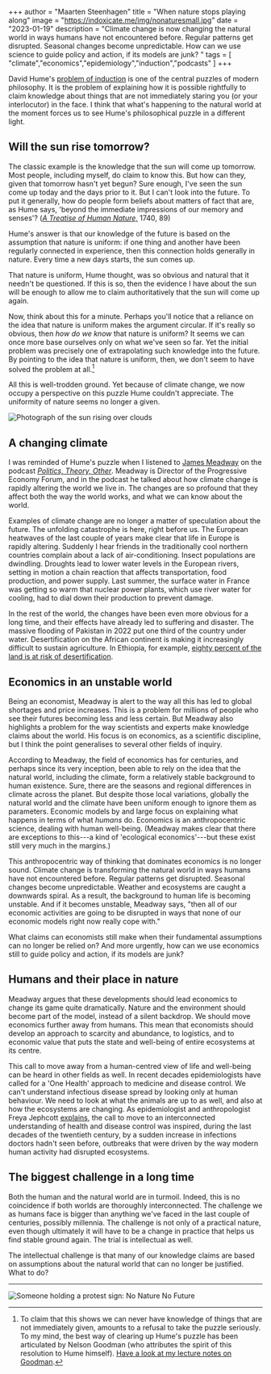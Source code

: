 +++
author = "Maarten Steenhagen"
title = "When nature stops playing along"
image = "https://indoxicate.me/img/nonaturesmall.jpg"
date = "2023-01-19"
description = "Climate change is now changing the natural world in ways humans have not encountered before. Regular patterns get disrupted. Seasonal changes become unpredictable. How can we use science to guide policy and action, if its models are junk? "
tags = [
    "climate","economics","epidemiology","induction","podcasts"
]
+++


David Hume's [problem of induction](https://philpeople.org/public_cache/file?content_type=application%2Fpdf&key=KbNzTYnLvYFQbT2YXjz5Qcnz) is one of the central puzzles of modern philosophy. It is the problem of explaining how it is possible rightfully to claim knowledge about things that are not immediately staring you (or your interlocutor) in the face. I think that what's happening to the natural world at the moment forces us to see Hume's philosophical puzzle in a different light. 

## Will the sun rise tomorrow? 

The classic example is the knowledge that the sun will come up tomorrow. Most people, including myself, do claim to know this. But how can they, given that tomorrow hasn't yet begun? Sure enough, I've seen the sun come up today and the days prior to it. But I can't look into the future. To put it generally, how do people form beliefs about matters of fact that are, as Hume says, 'beyond the immediate impressions of our memory and senses'? (_[A Treatise of Human Nature,](https://davidhume.org/texts/t/full)_ 1740, 89) 

Hume's answer is that our knowledge of the future is based on the assumption that nature is uniform: if one thing and another have been regularly connected in experience, then this connection holds generally in nature. Every time a new days starts, the sun comes up. 

That nature is uniform, Hume thought, was so obvious and natural that it needn't be questioned. If this is so, then the evidence I have about the sun will be enough to allow me to claim authoritatively that the sun will come up again. 

Now, think about this for a minute. Perhaps you'll notice that a reliance on the idea that nature is uniform makes the argument circular. If it's really so obvious, then _how do we know_ that nature is uniform? It seems we can once more base ourselves only on what we've seen so far. Yet the initial problem was precisely one of extrapolating such knowledge into the future. By pointing to the idea that nature is uniform, then, we don't seem to have solved the problem at all.[^1] 

All this is well-trodden ground. Yet because of climate change, we now occupy a perspective on this puzzle Hume couldn't appreciate. The uniformity of nature seems no longer a given.

![Photograph of the sun rising over clouds](../img/sun.jpg)


## A changing climate

I was reminded of Hume's puzzle when I listened to [James Meadway](https://twitter.com/meadwaj) on the podcast _[Politics, Theory, Other](https://soundcloud.com/poltheoryother/2023-crisis-is-the-new-normal-w-james-meadway)_. Meadway is Director of the Progressive Economy Forum, and in the podcast he talked about how climate change is rapidly altering the world we live in. The changes are so profound that they affect both the way the world works, and what we can know about the world.

Examples of climate change are no longer a matter of speculation about the future. The unfolding catastrophe is here, right before us. The European heatwaves of the last couple of years make clear that life in Europe is rapidly altering. Suddenly I hear friends in the traditionally cool northern countries complain about a lack of air-conditioning. Insect populations are dwindling. Droughts lead to lower water levels in the European rivers, setting in motion a chain reaction that affects transportation, food production, and power supply. Last summer, the surface water in France was getting so warm that nuclear power plants, which use river water for cooling, had to dial down their production to prevent damage.

In the rest of the world, the changes have been even more obvious for a long time, and their effects have already led to suffering and  disaster. The massive flooding of Pakistan in 2022 put one third of the country under water. Desertification on the African continent is making it increasingly  difficult to sustain agriculture. In Ethiopia, for example, [eighty percent of the land is at risk of desertification](https://borgenproject.org/where-is-desertification-happening/).      

## Economics in an unstable world

Being an economist, Meadway is alert to the way all this has led to global shortages and price increases. This is a problem for millions of people who see their futures becoming less and less certain. But Meadway also highlights a problem for the way scientists and experts make knowledge claims about the world. His focus is on economics, as a scientific discipline, but I think the point generalises to several other fields of inquiry. 

According to Meadway, the field of economics has for centuries, and perhaps since its very inception, been able to rely on the idea that the natural world, including the climate, form a relatively stable background to human existence. Sure, there are the seasons and regional differences in climate across the planet. But despite those local variations, globally the natural world and the climate have been uniform enough to ignore them as parameters. Economic models by and large focus on explaining what happens in terms of what _humans_ do. Economics is an anthropocentric science, dealing with human well-being. (Meadway makes clear that there are exceptions to this---a kind of 'ecological economics'---but these exist still very much in the margins.)

This anthropocentric way of thinking that dominates economics is no longer sound. Climate change is transforming the natural world in ways humans have not encountered before. Regular patterns get disrupted. Seasonal changes become unpredictable. Weather and ecosystems are caught a downwards spiral. As a result, the background to human life is becoming unstable. And if it becomes unstable, Meadway says, "then all of our economic activities are going to be disrupted in ways that none of our economic models right now really cope with." 

What claims can economists still make when their fundamental assumptions can no longer be relied on? And more urgently, how can we use economics still to guide policy and action, if its models are junk? 

## Humans and their place in nature

Meadway argues that these developments should lead economics to change its game quite dramatically. Nature and the environment should become part of the model, instead of a silent backdrop. We should move economics further away from humans. This mean that economists should develop an approach to scarcity and abundance, to logistics, and to economic value that puts the state and well-being of entire ecosystems at its centre. 

This call to move away from a human-centred view of life and well-being can be heard in other fields as well. In recent decades epidemiologists have called for a 'One Health' approach to medicine and disease control. We can't understand infectious disease spread by looking only at human behaviour. We need to look at what the animals are up to as well, and also at how the ecosystems are changing. As epidemiologist and anthropologist Freya Jephcott [explains](https://youtu.be/hk3TVwCvlQk?t=705), the call to move to an interconnected understanding of health and disease control was inspired, during the last decades of the twentieth century, by a sudden increase in infections doctors hadn't seen before, outbreaks that were driven by the way modern human activity had disrupted ecosystems. 

## The biggest challenge in a long time

Both the human and the natural world are in turmoil. Indeed, this is no coincidence if both worlds are thoroughly interconnected. The challenge we as humans face is bigger than anything we've faced in the last couple of centuries, possibly millennia. The challenge is not only of a practical nature, even though ultimately it will have to be a change in practice that helps us find stable ground again. The trial is intellectual as well. 

The intellectual challenge is that many of our knowledge claims are based on assumptions about the natural world that can no longer be justified. What to do? 

<hr>

![Someone holding a protest sign: No Nature No Future](../img/nonature.jpg)


[^1]: To claim that this shows we can never have knowledge of things that are not immediately given, amounts to a refusal to take the puzzle seriously. To my mind, the best way of clearing up Hume's puzzle has been articulated by Nelson Goodman (who attributes the spirit of this resolution to Hume himself). [Have a look at my lecture notes on Goodman](https://philpeople.org/public_cache/file?content_type=application%2Fpdf&key=EvwBTfw4Fi3mdvKS5vmbbedo).


